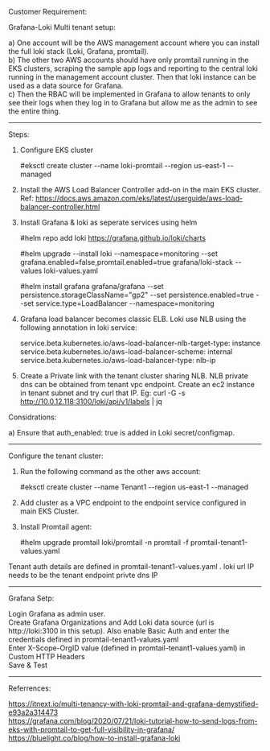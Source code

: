 Customer Requirement:

Grafana-Loki Multi tenant setup:

a) One account will be the AWS management account where you can install the full loki stack (Loki, Grafana, promtail). <br />
b) The other two AWS accounts should have only promtail running in the EKS clusters, scraping the sample app logs and reporting to the central loki running in the management account cluster. Then that loki instance can be used as a data source for Grafana. <br />
c) Then the RBAC will be implemented in Grafana to allow tenants to only see their logs when they log in to Grafana but allow me as the admin to see the entire thing.<br />

**************************************************************************************************************************************************************

Steps:

1) Configure EKS cluster<br />

   #eksctl create cluster --name loki-promtail --region us-east-1 --managed

2) Install the AWS Load Balancer Controller add-on in the main EKS cluster. Ref: https://docs.aws.amazon.com/eks/latest/userguide/aws-load-balancer-controller.html <br />

3) Install Grafana & loki as seperate services using helm <br />

   #helm repo add loki https://grafana.github.io/loki/charts

   #helm upgrade --install loki --namespace=monitoring --set grafana.enabled=false,promtail.enabled=true  grafana/loki-stack --values loki-values.yaml

   #helm install grafana grafana/grafana --set persistence.storageClassName="gp2" --set persistence.enabled=true --set service.type=LoadBalancer --namespace=monitoring

4) Grafana load balancer becomes classic ELB. Loki use NLB using the following annotation in loki service:

    service.beta.kubernetes.io/aws-load-balancer-nlb-target-type: instance <br />
    service.beta.kubernetes.io/aws-load-balancer-scheme: internal <br />
    service.beta.kubernetes.io/aws-load-balancer-type: nlb-ip <br />

5) Create a Private link with the tenant cluster sharing NLB. NLB private dns can be obtained from tenant vpc endpoint. Create an ec2 instance in tenant subnet and try curl that IP.
Eg: curl -G -s http://10.0.12.118:3100/loki/api/v1/labels | jq


Considrations:

a) Ensure that auth_enabled: true is added in Loki secret/configmap.

------------------------------------------------------------------------------------------------------------------------------------------------------------------

Configure the tenant cluster:

1) Run the following command as the other aws account:

   #eksctl create cluster --name Tenant1 --region us-east-1 --managed

2)  Add cluster as a VPC endpoint to the endpoint service configured in main  EKS Cluster.

3) Install Promtail agent:

   #helm upgrade  promtail loki/promtail -n promtail -f promtail-tenant1-values.yaml

Tenant auth details are defined in promtail-tenant1-values.yaml . loki url IP needs to be the tenant endpoint privte dns IP


--------------------------------------------------------------------------------------------------------------------------------------------------------------

Grafana Setp:

Login Grafana as admin user. <br />
Create Grafana Organizations and Add Loki data source (url is http://loki:3100 in this setup). Also enable Basic Auth and enter the credentials defined in promtail-tenant1-values.yaml <br />
Enter X-Scope-OrgID value (defined in promtail-tenant1-values.yaml) in Custom HTTP Headers <br />
Save & Test <br />


***********************************************************************************************************************************************************************
Referrences:

https://itnext.io/multi-tenancy-with-loki-promtail-and-grafana-demystified-e93a2a314473 <br />
https://grafana.com/blog/2020/07/21/loki-tutorial-how-to-send-logs-from-eks-with-promtail-to-get-full-visibility-in-grafana/ <br />
https://bluelight.co/blog/how-to-install-grafana-loki <br />

